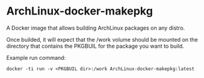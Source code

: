 # ArchLinux-docker-makepkg
A Docker image that allows building ArchLinux packages on any distro.

Once builded, it will expect that the /work volume should be mounted on the
directory that contains the PKGBUIL for the package you want to build.

Example run command:
```
docker -ti run -v <PKGBUIL dir>:/work ArchLinux-docker-makepkg:latest
```


